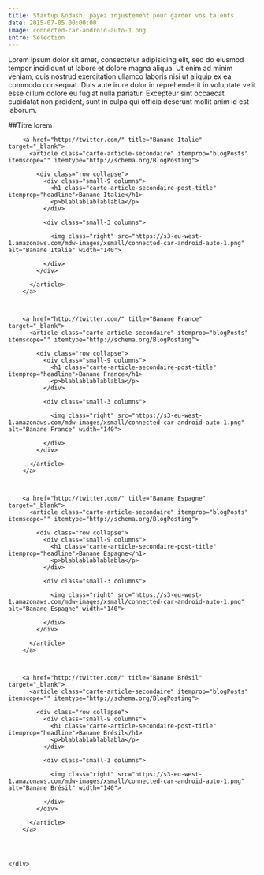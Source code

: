 ```yaml
---
title: Startup &ndash; payez injustement pour garder vos talents
date: 2015-07-05 00:00:00
image: connected-car-android-auto-1.png
intro: Sélection
---
```


Lorem ipsum dolor sit amet, consectetur adipisicing elit, sed do eiusmod tempor incididunt ut labore et dolore magna aliqua. Ut enim ad minim veniam, quis nostrud exercitation ullamco laboris nisi ut aliquip ex ea commodo consequat. Duis aute irure dolor in reprehenderit in voluptate velit esse cillum dolore eu fugiat nulla pariatur. Excepteur sint occaecat cupidatat non proident, sunt in culpa qui officia deserunt mollit anim id est laborum.

##Titre lorem

<div class="section-carte-index-panel">

        <a href="http://twitter.com/" title="Banane Italie" target="_blank">
          <article class="carte-article-secondaire" itemprop="blogPosts" itemscope="" itemtype="http://schema.org/BlogPosting">

            <div class="row collapse">
              <div class="small-9 columns">
                <h1 class="carte-article-secondaire-post-title" itemprop="headline">Banane Italie</h1>
                <p>blablablablablabla</p>
              </div>

              <div class="small-3 columns">

                <img class="right" src="https://s3-eu-west-1.amazonaws.com/mdw-images/xsmall/connected-car-android-auto-1.png" alt="Banane Italie" width="140">

              </div>
            </div>

          </article>
        </a>



        <a href="http://twitter.com/" title="Banane France" target="_blank">
          <article class="carte-article-secondaire" itemprop="blogPosts" itemscope="" itemtype="http://schema.org/BlogPosting">

            <div class="row collapse">
              <div class="small-9 columns">
                <h1 class="carte-article-secondaire-post-title" itemprop="headline">Banane France</h1>
                <p>blablablablablabla</p>
              </div>

              <div class="small-3 columns">

                <img class="right" src="https://s3-eu-west-1.amazonaws.com/mdw-images/xsmall/connected-car-android-auto-1.png" alt="Banane France" width="140">

              </div>
            </div>

          </article>
        </a>



        <a href="http://twitter.com/" title="Banane Espagne" target="_blank">
          <article class="carte-article-secondaire" itemprop="blogPosts" itemscope="" itemtype="http://schema.org/BlogPosting">

            <div class="row collapse">
              <div class="small-9 columns">
                <h1 class="carte-article-secondaire-post-title" itemprop="headline">Banane Espagne</h1>
                <p>blablablablablabla</p>
              </div>

              <div class="small-3 columns">

                <img class="right" src="https://s3-eu-west-1.amazonaws.com/mdw-images/xsmall/connected-car-android-auto-1.png" alt="Banane Espagne" width="140">

              </div>
            </div>

          </article>
        </a>



        <a href="http://twitter.com/" title="Banane Brésil" target="_blank">
          <article class="carte-article-secondaire" itemprop="blogPosts" itemscope="" itemtype="http://schema.org/BlogPosting">

            <div class="row collapse">
              <div class="small-9 columns">
                <h1 class="carte-article-secondaire-post-title" itemprop="headline">Banane Brésil</h1>
                <p>blablablablablabla</p>
              </div>

              <div class="small-3 columns">

                <img class="right" src="https://s3-eu-west-1.amazonaws.com/mdw-images/xsmall/connected-car-android-auto-1.png" alt="Banane Brésil" width="140">

              </div>
            </div>

          </article>
        </a>




    </div>
